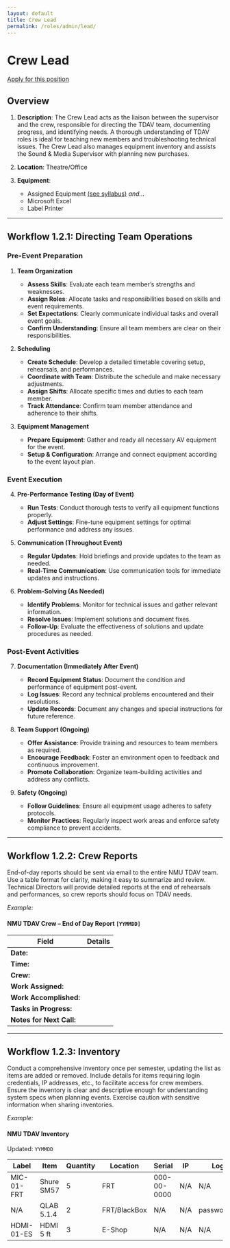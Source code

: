 ```yaml
---
layout: default
title: Crew Lead
permalink: /roles/admin/lead/
---
```


# Crew Lead
<a href="{{ '/apply/crew_lead_apply' | relative_url }}">Apply for this position</a>

## Overview

1. **Description**: The Crew Lead acts as the liaison between the supervisor and the crew, responsible for directing the TDAV team, documenting progress, and identifying needs. A thorough understanding of TDAV roles is ideal for teaching new members and troubleshooting technical issues. The Crew Lead also manages equipment inventory and assists the Sound & Media Supervisor with planning new purchases.

2. **Location**: Theatre/Office

3. **Equipment**:
   - Assigned Equipment <a href="{{ '/curriculum/th242/syllabus_242/' | relative_url }}">(see syllabus)</a>
   *and...*
   - Microsoft Excel
   - Label Printer

---

## Workflow 1.2.1: Directing Team Operations

### Pre-Event Preparation

1. **Team Organization**
   - **Assess Skills**: Evaluate each team member’s strengths and weaknesses.
   - **Assign Roles**: Allocate tasks and responsibilities based on skills and event requirements.
   - **Set Expectations**: Clearly communicate individual tasks and overall event goals.
   - **Confirm Understanding**: Ensure all team members are clear on their responsibilities.

2. **Scheduling**
   - **Create Schedule**: Develop a detailed timetable covering setup, rehearsals, and performances.
   - **Coordinate with Team**: Distribute the schedule and make necessary adjustments.
   - **Assign Shifts**: Allocate specific times and duties to each team member.
   - **Track Attendance**: Confirm team member attendance and adherence to their shifts.

3. **Equipment Management**
   - **Prepare Equipment**: Gather and ready all necessary AV equipment for the event.
   - **Setup & Configuration**: Arrange and connect equipment according to the event layout plan.

### Event Execution

4. **Pre-Performance Testing (Day of Event)**
   - **Run Tests**: Conduct thorough tests to verify all equipment functions properly.
   - **Adjust Settings**: Fine-tune equipment settings for optimal performance and address any issues.

5. **Communication (Throughout Event)**
   - **Regular Updates**: Hold briefings and provide updates to the team as needed.
   - **Real-Time Communication**: Use communication tools for immediate updates and instructions.

6. **Problem-Solving (As Needed)**
   - **Identify Problems**: Monitor for technical issues and gather relevant information.
   - **Resolve Issues**: Implement solutions and document fixes.
   - **Follow-Up**: Evaluate the effectiveness of solutions and update procedures as needed.

### Post-Event Activities

7. **Documentation (Immediately After Event)**
   - **Record Equipment Status**: Document the condition and performance of equipment post-event.
   - **Log Issues**: Record any technical problems encountered and their resolutions.
   - **Update Records**: Document any changes and special instructions for future reference.

8. **Team Support (Ongoing)**
   - **Offer Assistance**: Provide training and resources to team members as required.
   - **Encourage Feedback**: Foster an environment open to feedback and continuous improvement.
   - **Promote Collaboration**: Organize team-building activities and address any conflicts.

9. **Safety (Ongoing)**
   - **Follow Guidelines**: Ensure all equipment usage adheres to safety protocols.
   - **Monitor Practices**: Regularly inspect work areas and enforce safety compliance to prevent accidents.

---

## Workflow 1.2.2: Crew Reports

End-of-day reports should be sent via email to the entire NMU TDAV team. Use a table format for clarity, making it easy to summarize and review. Technical Directors will provide detailed reports at the end of rehearsals and performances, so crew reports should focus on TDAV needs.

*Example:*

#### NMU TDAV Crew – End of Day Report `[YYMMDD]`

| **Field**            | **Details**   |
|----------------------|---------------|
| **Date:**            |               |
| **Time:**            |               |
| **Crew:**            |               |
| **Work Assigned:**   |               |
| **Work Accomplished:**|              |
| **Tasks in Progress:**|              |
| **Notes for Next Call:**|           |

---

## Workflow 1.2.3: Inventory

Conduct a comprehensive inventory once per semester, updating the list as items are added or removed. Include details for items requiring login credentials, IP addresses, etc., to facilitate access for crew members. Ensure the inventory is clear and descriptive enough for understanding system specs when planning events. Exercise caution with sensitive information when sharing inventories.

*Example:*

#### NMU TDAV Inventory
Updated: `YYMMDD`

| **Label**    | **Item**       | **Quantity** | **Location** | **Serial**   | **IP**   | **Login**   |
|--------------|----------------|--------------|--------------|--------------|----------|-------------|
| MIC-01-FRT   | Shure SM57     | 5            | FRT          | 000-00-0000  | N/A      | N/A         |
| N/A          | QLAB 5.1.4     | 2            | FRT/BlackBox | N/A          | N/A      | password123 |
| HDMI-01-ES   | HDMI 5 ft      | 3            | E-Shop       | N/A          | N/A      | N/A         |